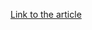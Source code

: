 [Link to the article](https://stopmalvertising.com/malware-reports/introduction-to-the-zerolocker-ransomware.html)
